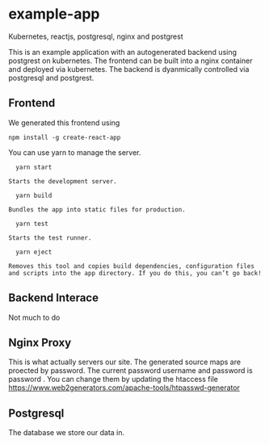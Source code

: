 # example-app
Kubernetes, reactjs, postgresql, nginx and postgrest

This is an example application with an autogenerated backend using postgrest
on kubernetes. The frontend can be built into a nginx container and deployed
via kubernetes. The backend is dyanmically controlled via postgresql and 
postgrest.


Frontend
--------
We generated this frontend using
```
npm install -g create-react-app
```
You can use yarn to manage the server.
```
  yarn start
```
    Starts the development server.

```
  yarn build
```
    Bundles the app into static files for production.

```
  yarn test
```
    Starts the test runner.

```
  yarn eject
```
    Removes this tool and copies build dependencies, configuration files
    and scripts into the app directory. If you do this, you can’t go back!


Backend Interace
--------

Not much to do


Nginx Proxy
--------

This is what actually servers our site. The generated source maps are 
proected by password. The current password username and password is password
. You can change them by updating the htaccess file
https://www.web2generators.com/apache-tools/htpasswd-generator


Postgresql
--------

The database we store our data in.
